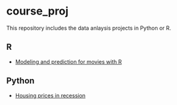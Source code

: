 # course_proj
This repository includes the data anlaysis projects in Python or R. 

## R 

- [Modeling and prediction for movies with R](https://rpubs.com/Mybahub/606498) 

## Python

- [Housing prices in recession](Housing_price_in_recession/housing_prices_in_recession.ipynb)
